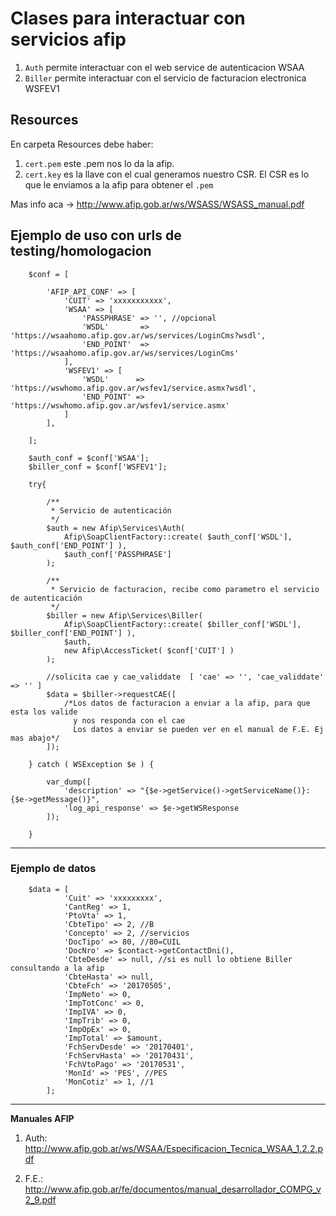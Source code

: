 # Clases para interactuar con servicios afip

1. `Auth` permite interactuar con el web service de autenticacion WSAA
2. `Biller` permite interactuar con el servicio de facturacion electronica WSFEV1

## Resources

En carpeta Resources debe haber: 

1. `cert.pem` este .pem nos lo da la afip.
2. `cert.key` es la llave con el cual generamos nuestro CSR. El CSR es lo que le enviamos a la afip para obtener el `.pem`

Mas info aca -> http://www.afip.gob.ar/ws/WSASS/WSASS_manual.pdf

## Ejemplo de uso con urls de testing/homologacion

```
	$conf = [

		'AFIP_API_CONF' => [
	        'CUIT' => 'xxxxxxxxxxx',
	        'WSAA' => [
	            'PASSPHRASE' => '', //opcional
	            'WSDL'       => 'https://wsaahomo.afip.gov.ar/ws/services/LoginCms?wsdl',
	            'END_POINT'  => 'https://wsaahomo.afip.gov.ar/ws/services/LoginCms'
	        ],
	        'WSFEV1' => [
	            'WSDL'      => 'https://wswhomo.afip.gov.ar/wsfev1/service.asmx?wsdl',
	            'END_POINT' => 'https://wswhomo.afip.gov.ar/wsfev1/service.asmx'
	        ]
    	],

	];

    $auth_conf = $conf['WSAA'];            
    $biller_conf = $conf['WSFEV1'];            

    try{

		/**
		 * Servicio de autenticación
		 */ 
		$auth = new Afip\Services\Auth( 
		    Afip\SoapClientFactory::create( $auth_conf['WSDL'], $auth_conf['END_POINT'] ),                                 
		    $auth_conf['PASSPHRASE'] 
		);        

		/**
		 * Servicio de facturacion, recibe como parametro el servicio de autenticación 
		 */
		$biller = new Afip\Services\Biller( 
		    Afip\SoapClientFactory::create( $biller_conf['WSDL'], $biller_conf['END_POINT'] ), 
		    $auth, 
		    new Afip\AccessTicket( $conf['CUIT'] ) 
		);

		//solicita cae y cae_validdate  [ 'cae' => '', 'cae_validdate' => '' ]
		$data = $biller->requestCAE([  
			/*Los datos de facturacion a enviar a la afip, para que esta los valide 
			  y nos responda con el cae
			  Los datos a enviar se pueden ver en el manual de F.E. Ej mas abajo*/
		]);

    } catch ( WSException $e ) {
            
        var_dump([
        	'description' => "{$e->getService()->getServiceName()}: {$e->getMessage()}",
        	'log_api_response' => $e->getWSResponse
    	]);

	}

```

------------------------------------------------------------------------

### Ejemplo de datos

```
	$data = [
            'Cuit' => 'xxxxxxxxx',
            'CantReg' => 1,
            'PtoVta' => 1,
            'CbteTipo' => 2, //B
            'Concepto' => 2, //servicios
            'DocTipo' => 80, //80=CUIL
            'DocNro' => $contact->getContactDni(),
            'CbteDesde' => null, //si es null lo obtiene Biller consultando a la afip
            'CbteHasta' => null, 
            'CbteFch' => '20170505',
            'ImpNeto' => 0,
            'ImpTotConc' => 0, 
            'ImpIVA' => 0,
            'ImpTrib' => 0,
            'ImpOpEx' => 0,
            'ImpTotal' => $amount, 
            'FchServDesde' => '20170401', 
            'FchServHasta' => '20170431', 
            'FchVtoPago' => '20170531',
            'MonId' => 'PES', //PES 
            'MonCotiz' => 1, //1 
        ];
```

--------------------------------------------------------------------------
**Manuales AFIP**

1. Auth: http://www.afip.gob.ar/ws/WSAA/Especificacion_Tecnica_WSAA_1.2.2.pdf

2. F.E.: http://www.afip.gob.ar/fe/documentos/manual_desarrollador_COMPG_v2_9.pdf